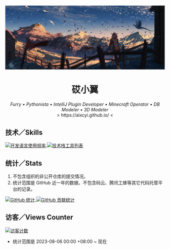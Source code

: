 [![head](./img/head.jpg)](https://www.pixiv.net/artworks/78192650)

<div align="center">
    <h1>砹小翼</h1>
    <i>Furry • Pythonista • IntelliJ Plugin Developer • Minecraft Operator • DB Modeler • 3D Modeler</i><br>
    &gt;&nbsp;https://aixcyi.github.io/&nbsp;&lt;
</div>

## 技术／Skills

<div>
<a href="https://github.com/anuraghazra/github-readme-stats/blob/master/docs/readme_cn.md">
    <picture>
        <source
            srcset="https://github-readme-stats.vercel.app/api/top-langs/?username=aixcyi&hide_border=true&layout=donut&hide_title=true&theme=github_dark"
            media="(prefers-color-scheme: dark)"
        />
        <source
            srcset="https://github-readme-stats.vercel.app/api/top-langs/?username=aixcyi&hide_border=true&layout=donut&hide_title=true"
            media="(prefers-color-scheme: light), (prefers-color-scheme: no-preference)"
        />
        <img align="center" alt="开发语言使用频率" src="https://github-readme-stats.vercel.app/api/top-langs/?username=aixcyi&hide_border=true&layout=donut&hide_title=true" />
    </picture>
</a>
<a href="https://skillicons.dev">
    <picture>
        <source
            srcset="https://skillicons.dev/icons?i=py%2Cdjango%2Cgo%2Cregex%2Cjava%2Cpostgres%2Cidea%2Cvscode%2Clinux%2Cgithub%2Cgit%2cblender%2Cstackoverflow&perline=8"
            media="(prefers-color-scheme: dark)"
        />
        <source
            srcset="https://skillicons.dev/icons?i=py%2Cdjango%2Cgo%2Cregex%2Cjava%2Cpostgres%2Cidea%2Cvscode%2Clinux%2Cgithub%2Cgit%2cblender%2Cstackoverflow&perline=8&theme=light"
            media="(prefers-color-scheme: light), (prefers-color-scheme: no-preference)"
        />
        <img align="center" alt="技术栈工具列表" src="https://skillicons.dev/icons?i=py%2Cdjango%2Cgo%2Cregex%2Cjava%2Cpostgres%2Cidea%2Cvscode%2Clinux%2Cgithub%2Cgit%2cblender%2Cstackoverflow&perline=8&theme=light" />
    </picture>
</a>
</div>

## 统计／Stats

1. 不包含组织的非公开仓库的提交情况。
2. 统计范围是 GitHub 近一年的数据，不包含码云、腾讯工蜂等其它代码托管平台的记录。

<a href="https://github.com/anuraghazra/github-readme-stats">
    <picture>
        <source
            srcset="https://github-readme-stats.vercel.app/api?username=aixcyi&show_icons=true&hide_border=true&show=reviews%2Cdiscussions_started%2Cdiscussions_answered&rank_icon=percentile&theme=github_dark"
            media="(prefers-color-scheme: dark)"
        />
        <source
            srcset="https://github-readme-stats.vercel.app/api?username=aixcyi&show_icons=true&hide_border=true&show=reviews%2Cdiscussions_started%2Cdiscussions_answered&rank_icon=percentile"
            media="(prefers-color-scheme: light), (prefers-color-scheme: no-preference)"
        />
        <img align="top" alt="GitHub 统计" src="https://github-readme-stats.vercel.app/api?username=aixcyi&show_icons=true&hide_border=true&show=reviews%2Cdiscussions_started%2Cdiscussions_answered&rank_icon=percentile" />
    </picture>
</a>
<a href="https://github.com/HwangTaehyun/github-repository-contribution-stats">
    <picture>
        <source
            srcset="https://github-contributor-stats.vercel.app/api?username=aixcyi&hide_border=true&theme=github_dark"
            media="(prefers-color-scheme: dark)"
        />
        <source
            srcset="https://github-contributor-stats.vercel.app/api?username=aixcyi&hide_border=true"
            media="(prefers-color-scheme: light), (prefers-color-scheme: no-preference)"
        />
        <img align="top" alt="GitHub 贡献统计" src="https://github-contributor-stats.vercel.app/api?username=aixcyi&hide_border=true&theme=github_dark">
    </picture>
</a>

## 访客／Views Counter

[![访客计数](https://count.getloli.com/get/@aixcyi?theme=gelbooru)](https://github.com/journey-ad/Moe-Counter)

- 统计范围是 2023-08-06 00:00 +08:00 ~ 现在
